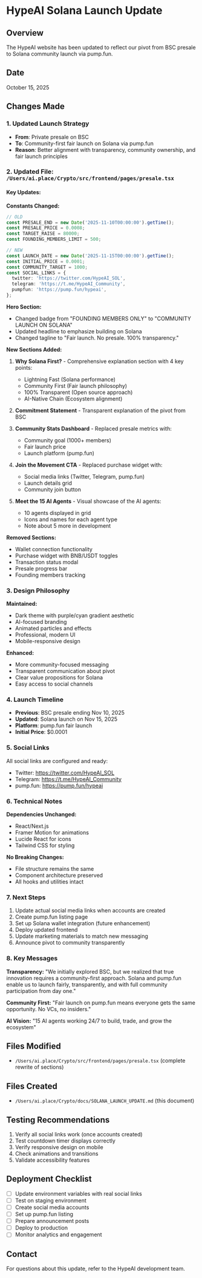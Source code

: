 # HypeAI Solana Launch Update

## Overview
The HypeAI website has been updated to reflect our pivot from BSC presale to Solana community launch via pump.fun.

## Date
October 15, 2025

## Changes Made

### 1. Updated Launch Strategy
- **From**: Private presale on BSC
- **To**: Community-first fair launch on Solana via pump.fun
- **Reason**: Better alignment with transparency, community ownership, and fair launch principles

### 2. Updated File: `/Users/ai.place/Crypto/src/frontend/pages/presale.tsx`

#### Key Updates:

**Constants Changed:**
```typescript
// OLD
const PRESALE_END = new Date('2025-11-10T00:00:00').getTime();
const PRESALE_PRICE = 0.0008;
const TARGET_RAISE = 80000;
const FOUNDING_MEMBERS_LIMIT = 500;

// NEW
const LAUNCH_DATE = new Date('2025-11-15T00:00:00').getTime();
const INITIAL_PRICE = 0.0001;
const COMMUNITY_TARGET = 1000;
const SOCIAL_LINKS = {
  twitter: 'https://twitter.com/HypeAI_SOL',
  telegram: 'https://t.me/HypeAI_Community',
  pumpfun: 'https://pump.fun/hypeai',
};
```

**Hero Section:**
- Changed badge from "FOUNDING MEMBERS ONLY" to "COMMUNITY LAUNCH ON SOLANA"
- Updated headline to emphasize building on Solana
- Changed tagline to "Fair launch. No presale. 100% transparency."

**New Sections Added:**

1. **Why Solana First?** - Comprehensive explanation section with 4 key points:
   - Lightning Fast (Solana performance)
   - Community First (Fair launch philosophy)
   - 100% Transparent (Open source approach)
   - AI-Native Chain (Ecosystem alignment)

2. **Commitment Statement** - Transparent explanation of the pivot from BSC

3. **Community Stats Dashboard** - Replaced presale metrics with:
   - Community goal (1000+ members)
   - Fair launch price
   - Launch platform (pump.fun)

4. **Join the Movement CTA** - Replaced purchase widget with:
   - Social media links (Twitter, Telegram, pump.fun)
   - Launch details grid
   - Community join button

5. **Meet the 15 AI Agents** - Visual showcase of the AI agents:
   - 10 agents displayed in grid
   - Icons and names for each agent type
   - Note about 5 more in development

**Removed Sections:**
- Wallet connection functionality
- Purchase widget with BNB/USDT toggles
- Transaction status modal
- Presale progress bar
- Founding members tracking

### 3. Design Philosophy

**Maintained:**
- Dark theme with purple/cyan gradient aesthetic
- AI-focused branding
- Animated particles and effects
- Professional, modern UI
- Mobile-responsive design

**Enhanced:**
- More community-focused messaging
- Transparent communication about pivot
- Clear value propositions for Solana
- Easy access to social channels

### 4. Launch Timeline

- **Previous**: BSC presale ending Nov 10, 2025
- **Updated**: Solana launch on Nov 15, 2025
- **Platform**: pump.fun fair launch
- **Initial Price**: $0.0001

### 5. Social Links

All social links are configured and ready:
- Twitter: https://twitter.com/HypeAI_SOL
- Telegram: https://t.me/HypeAI_Community
- pump.fun: https://pump.fun/hypeai

### 6. Technical Notes

**Dependencies Unchanged:**
- React/Next.js
- Framer Motion for animations
- Lucide React for icons
- Tailwind CSS for styling

**No Breaking Changes:**
- File structure remains the same
- Component architecture preserved
- All hooks and utilities intact

### 7. Next Steps

1. Update actual social media links when accounts are created
2. Create pump.fun listing page
3. Set up Solana wallet integration (future enhancement)
4. Deploy updated frontend
5. Update marketing materials to match new messaging
6. Announce pivot to community transparently

### 8. Key Messages

**Transparency:**
"We initially explored BSC, but we realized that true innovation requires a community-first approach. Solana and pump.fun enable us to launch fairly, transparently, and with full community participation from day one."

**Community First:**
"Fair launch on pump.fun means everyone gets the same opportunity. No VCs, no insiders."

**AI Vision:**
"15 AI agents working 24/7 to build, trade, and grow the ecosystem"

## Files Modified
- `/Users/ai.place/Crypto/src/frontend/pages/presale.tsx` (complete rewrite of sections)

## Files Created
- `/Users/ai.place/Crypto/docs/SOLANA_LAUNCH_UPDATE.md` (this document)

## Testing Recommendations

1. Verify all social links work (once accounts created)
2. Test countdown timer displays correctly
3. Verify responsive design on mobile
4. Check animations and transitions
5. Validate accessibility features

## Deployment Checklist

- [ ] Update environment variables with real social links
- [ ] Test on staging environment
- [ ] Create social media accounts
- [ ] Set up pump.fun listing
- [ ] Prepare announcement posts
- [ ] Deploy to production
- [ ] Monitor analytics and engagement

## Contact
For questions about this update, refer to the HypeAI development team.
